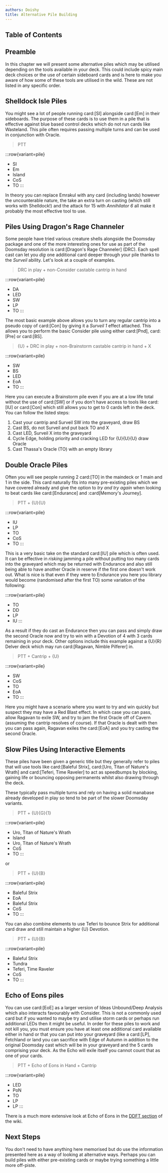 ```yaml
---
authors: Doishy
title: Alternative Pile Building
---
```


## Table of Contents

## Preamble

In this chapter we will present some alternative piles which may be utilised
depending on the tools available in your deck. This could include spicy main
deck choices or the use of certain sideboard cards and is here to make you aware
of how some of these tools are utilised in the wild. These are not listed in
any specific order.

## Shelldock Isle Piles

You might see a lot of people running card:[SI] alongside card:[Em] in their 
sideboards. The purpose of these cards is to use them in a pile that is 
effective against blue based control decks which do not run cards like
Wasteland. This pile often requires passing multiple turns and can be used
in conjunction with Oracle. 

> PTT

:::row{variant=pile}
- SI
- Em
- Island
- CoS
- TO
:::

In theory you can replace Emrakul with any card (including lands) however
the uncounterable nature, the take an extra turn on casting (which still 
works with Shelldock!) and the attack for 15 with *Annihilator 6* all make it
probably the most effective tool to use. 

## Piles Using Dragon's Rage Channeler

Some people have tried various creature shells alongside the Doomsday package
and one of the more interesting ones for use as part of the Doomsday
resolution is card:[Dragon's Rage Channeler] (DRC). Each spell cast can let you *dig*
one additional card deeper through your pile thanks to the *Surveil* ability.
Let's look at a couple of examples.

> DRC in play + non-Consider castable cantrip in hand

:::row{variant=pile}
- DA
- LED
- SW
- LP
- TO
:::

The most basic example above allows you to turn any regular cantrip into a 
pseudo copy of card:[Con] by giving it a *Surveil 1* effect attached. This allows
you to perform the basic Consider pile using either card:[Pnd], card:[Pre] or
card:[BS].

> {U} + DRC in play + non-Brainstorm castable cantrip in hand + X

:::row{variant=pile}
- SW
- BS
- LED
- EoA
- TO
:::

Here you can execute a Brainstorm pile even if you are at a low life total without the
use of card:[SW] or if you don't have access to tools like card:[IU] or card:[Con] which
still allows you to get to 0 cards left in the deck. You can follow the listed steps:

1. Cast your cantrip and Surveil SW into the graveyard, draw BS
1. Cast BS, do not Surveil and put back TO and X
1. Cast LED, Surveil X into the graveyard
1. Cycle Edge, holding priority and cracking LED for {U}{U}{U} draw Oracle
1. Cast Thassa's Oracle (TO) with an empty library

## Double Oracle Piles

Often you will see people running 2 card:[TO] in the maindeck or 1 main and 1 in the side.
This card naturally fits into many pre-existing piles which we have covered already and give
the option to *try and try again* when looking to beat cards like card:[Endurance] and :card[Memory's Journey].

> PTT + {U}{U}

:::row{variant=pile}
- IU
- LP
- TO
- CoS
- TO
:::

This is a very basic take on the standard card:[IU] pile which is often used. It can be 
effective in *risking* jamming a pile without putting too many cards into the graveyard
which may be returned with Endurance and also still being able to have another Oracle
in reserve if the first one doesn't work out. What is nice is that even if they were to
Endurance you here you library would become (randomised after the first TO) some variation
of the following:

:::row{variant=pile}
- TO
- DD
- LP
- IU
:::

As a result if they do cast an Endurance then you can pass and simply draw the second Oracle
now and try to win with a Devotion of 4 with 3 cards remaining in your deck.
Other options include this example against a {U}{R} Delver deck which may run card:[Ragavan, Nimble Pilferer]
in. 

> PTT + Cantrip + {U}

:::row{variant=pile}
- SW
- CoS
- TO
- EoA
- TO
:::

Here you might have a scenario where you want to try and win quickly but suspect they may have a Red
Blast effect. In which case you can pass, allow Ragavan to exile SW, and try to jam the first
Oracle off of Cavern (assuming the cantrip resolves of course). If that Oracle is dealt with then
you can pass again, Ragavan exiles the card:[EoA] and you try casting the second Oracle.

## Slow Piles Using Interactive Elements

These piles have been given a generic title but they generally refer to piles that will use tools
like card:[Baleful Strix], card:[Uro, Titan of Nature's Wrath] and card:[Teferi, Time Raveler] to 
act as speedbumps by blocking, gaining life or bouncing opposing permanents whilst also drawing
through the deck.

These typically pass multiple turns and rely on having a solid manabase already developed in play
so tend to be part of the slower Doomsday variants.

> PTT + {U}{G}{1}

:::row{variant=pile}
- Uro, Titan of Nature's Wrath
- Island
- Uro, Titan of Nature's Wrath
- CoS
- TO
:::

or

> PTT + {U}{B}

:::row{variant=pile}
- Baleful Strix
- EoA
- Baleful Strix
- CoS
- TO
:::

You can also combine elements to use Teferi to bounce Strix for additional card draw and still maintain a higher {U} Devotion.

> PTT + {U}{B}

:::row{variant=pile}
- Baleful Strix
- Tundra
- Teferi, Time Raveler
- CoS
- TO
:::

## Echo of Eons piles

You can use card:[EoE] as a larger version of Ideas Unbound/Deep Analysis which also interacts 
favourably with Consider. This is not a commonly used card but if you wanted to maybe try
and utilise storm cards or perhaps run additional LEDs then it might be useful.
In order for these piles to work and not kill you, you must ensure you have at least one
additional card available either in hand or that you can put into your graveyard (like
a card:[LP], Fetchland or land you can sacrifice with Edge of Autumn in addition to the 
original Doomsday cast which will be in your graveyard and the 5 cards comprising your deck.
As the Echo will exile itself you cannot count that as one of your cards.

> PTT + Echo of Eons in Hand + Cantrip

:::row{variant=pile}
- LED
- PoN
- TO
- LP
- LP
:::

There is a much more extensive look at Echo of Eons in the [DDFT section][ddft:echo] of the wiki.

[ddft:echo]: /ddft/echo

## Next Steps

You don't need to have anything here memorised but do use the information presented
here as a way of looking at alternative ways. Perhaps you can build piles with either
pre-existing cards or maybe trying something a little more off-piste.
